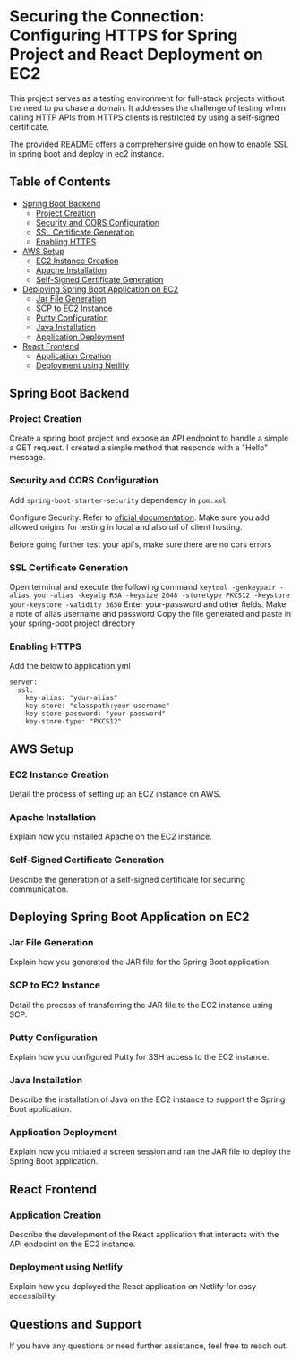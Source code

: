 # Securing the Connection: Configuring HTTPS for Spring Project and React Deployment on EC2

This project serves as a testing environment for full-stack projects without the need to purchase a domain. It addresses the challenge of testing when calling HTTP APIs from HTTPS clients is restricted by using a self-signed certificate.

The provided README offers a comprehensive guide on how to enable SSL in spring boot and deploy in ec2 instance.

## Table of Contents

- [Spring Boot Backend](#spring-boot-backend)
  - [Project Creation](#project-creation)
  - [Security and CORS Configuration](#security-and-cors-configuration)
  - [SSL Certificate Generation](#ssl-certificate-generation)
  - [Enabling HTTPS](#enabling-https)
- [AWS Setup](#aws-setup)
  - [EC2 Instance Creation](#ec2-instance-creation)
  - [Apache Installation](#apache-installation)
  - [Self-Signed Certificate Generation](#self-signed-certificate-generation)
- [Deploying Spring Boot Application on EC2](#deploying-spring-boot-application-on-ec2)
  - [Jar File Generation](#jar-file-generation)
  - [SCP to EC2 Instance](#scp-to-ec2-instance)
  - [Putty Configuration](#putty-configuration)
  - [Java Installation](#java-installation)
  - [Application Deployment](#application-deployment)
- [React Frontend](#react-frontend)
  - [Application Creation](#application-creation)
  - [Deployment using Netlify](#deployment-using-netlify)

## Spring Boot Backend

### Project Creation

Create a spring boot project and expose an API endpoint to handle a simple a GET request. I created a simple method that responds with a "Hello" message.

### Security and CORS Configuration

Add `spring-boot-starter-security` dependency in `pom.xml`

Configure Security. Refer to [oficial documentation](https://docs.spring.io/spring-security/reference/reactive/integrations/cors.html). Make sure you add allowed origins for testing in local and also url of client hosting.

Before going further test your api's, make sure there are no cors errors

### SSL Certificate Generation

Open terminal and execute the following command
`keytool -genkeypair -alias your-alias -keyalg RSA -keysize 2048 -storetype PKCS12 -keystore your-keystore -validity 3650`
Enter your-password and other fields.
Make a note of alias username and password
Copy the file generated and paste in your spring-boot project directory

### Enabling HTTPS

Add the below to application.yml
```
server:
  ssl:
    key-alias: "your-alias"
    key-store: "classpath:your-username"
    key-store-password: "your-password"
    key-store-type: "PKCS12"
```

## AWS Setup

### EC2 Instance Creation

Detail the process of setting up an EC2 instance on AWS.

### Apache Installation

Explain how you installed Apache on the EC2 instance.

### Self-Signed Certificate Generation

Describe the generation of a self-signed certificate for securing communication.

## Deploying Spring Boot Application on EC2

### Jar File Generation

Explain how you generated the JAR file for the Spring Boot application.

### SCP to EC2 Instance

Detail the process of transferring the JAR file to the EC2 instance using SCP.

### Putty Configuration

Explain how you configured Putty for SSH access to the EC2 instance.

### Java Installation

Describe the installation of Java on the EC2 instance to support the Spring Boot application.

### Application Deployment

Explain how you initiated a screen session and ran the JAR file to deploy the Spring Boot application.

## React Frontend

### Application Creation

Describe the development of the React application that interacts with the API endpoint on the EC2 instance.

### Deployment using Netlify

Explain how you deployed the React application on Netlify for easy accessibility.

## Questions and Support

If you have any questions or need further assistance, feel free to reach out.

